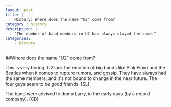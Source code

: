 ```yaml
---
layout: post
title: |
    History: Where does the name "U2" come from?
category : history
description: |
	"The number of band members in U2 has always stayed the same."
categories:
	- History
---
```


##Where does the name "U2" come from?

This is very boring. U2 lack the emotion of big bands like Pink Floyd and the Beatles when it comes to rupture rumors, and gossip. They have always had the same members, and it's not bound to change in the near future. The four guys seem to be good friends. [SL]

The band were advised to dump Larry, in the early days (by a record company). [CB]